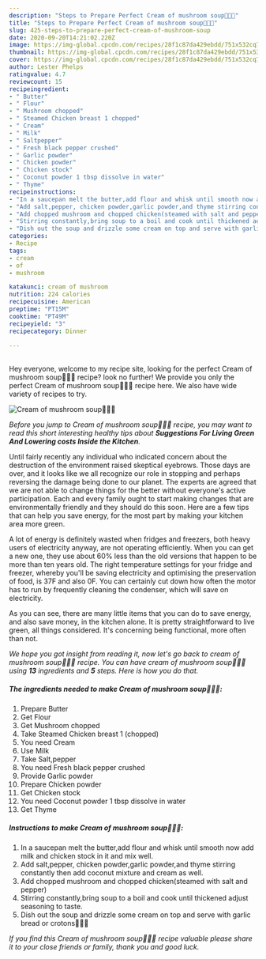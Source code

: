 ```yaml
---
description: "Steps to Prepare Perfect Cream of mushroom soup🍵🧄🥖"
title: "Steps to Prepare Perfect Cream of mushroom soup🍵🧄🥖"
slug: 425-steps-to-prepare-perfect-cream-of-mushroom-soup
date: 2020-09-20T14:21:02.220Z
image: https://img-global.cpcdn.com/recipes/28f1c87da429ebdd/751x532cq70/cream-of-mushroom-soup🍵🧄🥖-recipe-main-photo.jpg
thumbnail: https://img-global.cpcdn.com/recipes/28f1c87da429ebdd/751x532cq70/cream-of-mushroom-soup🍵🧄🥖-recipe-main-photo.jpg
cover: https://img-global.cpcdn.com/recipes/28f1c87da429ebdd/751x532cq70/cream-of-mushroom-soup🍵🧄🥖-recipe-main-photo.jpg
author: Lester Phelps
ratingvalue: 4.7
reviewcount: 15
recipeingredient:
- " Butter"
- " Flour"
- " Mushroom chopped"
- " Steamed Chicken breast 1 chopped"
- " Cream"
- " Milk"
- " Saltpepper"
- " Fresh black pepper crushed"
- " Garlic powder"
- " Chicken powder"
- " Chicken stock"
- " Coconut powder 1 tbsp dissolve in water"
- " Thyme"
recipeinstructions:
- "In a saucepan melt the butter,add flour and whisk until smooth now add milk and chicken stock in it and mix well."
- "Add salt,pepper, chicken powder,garlic powder,and thyme stirring constantly then add coconut mixture and cream as well."
- "Add chopped mushroom and chopped chicken(steamed with salt and pepper)"
- "Stirring constantly,bring soup to a boil and cook until thickened adjust seasoning to taste."
- "Dish out the soup and drizzle some cream on top and serve with garlic bread or crotons🍵🥖💕"
categories:
- Recipe
tags:
- cream
- of
- mushroom

katakunci: cream of mushroom 
nutrition: 224 calories
recipecuisine: American
preptime: "PT15M"
cooktime: "PT49M"
recipeyield: "3"
recipecategory: Dinner

---
```

<br>
Hey everyone, welcome to my recipe site, looking for the perfect Cream of mushroom soup🍵🧄🥖 recipe? look no further! We provide you only the perfect Cream of mushroom soup🍵🧄🥖 recipe here. We also have wide variety of recipes to try.
<br>


![Cream of mushroom soup🍵🧄🥖](https://img-global.cpcdn.com/recipes/28f1c87da429ebdd/751x532cq70/cream-of-mushroom-soup🍵🧄🥖-recipe-main-photo.jpg)

<i>Before you jump to Cream of mushroom soup🍵🧄🥖 recipe, you may want to read this short interesting healthy tips about 
<strong>Suggestions For Living Green And Lowering costs Inside the Kitchen</strong>.</i>
</br>

Until fairly recently any individual who indicated concern about the destruction of the environment raised skeptical eyebrows. Those days are over, and it looks like we all recognize our role in stopping and perhaps reversing the damage being done to our planet. The experts are agreed that we are not able to change things for the better without everyone's active participation. Each and every family ought to start making changes that are environmentally friendly and they should do this soon. Here are a few tips that can help you save energy, for the most part by making your kitchen area more green.

A lot of energy is definitely wasted when fridges and freezers, both heavy users of electricity anyway, are not operating efficiently. When you can get a new one, they use about 60% less than the old versions that happen to be more than ten years old. The right temperature settings for your fridge and freezer, whereby you'll be saving electricity and optimising the preservation of food, is 37F and also 0F. You can certainly cut down how often the motor has to run by frequently cleaning the condenser, which will save on electricity.

As you can see, there are many little items that you can do to save energy, and also save money, in the kitchen alone. It is pretty straightforward to live green, all things considered. It's concerning being functional, more often than not.


<i>We hope you got insight from reading it, now let's go back to cream of mushroom soup🍵🧄🥖 recipe. You can have cream of mushroom soup🍵🧄🥖 using <strong>13</strong> ingredients and <strong>5</strong> steps. Here is how you do that.
</i>

##### The ingredients needed to make Cream of mushroom soup🍵🧄🥖:

1. Prepare  Butter
1. Get  Flour
1. Get  Mushroom chopped
1. Take  Steamed Chicken breast 1 (chopped)
1. You need  Cream
1. Use  Milk
1. Take  Salt,pepper
1. You need  Fresh black pepper crushed
1. Provide  Garlic powder
1. Prepare  Chicken powder
1. Get  Chicken stock
1. You need  Coconut powder 1 tbsp dissolve in water
1. Get  Thyme


##### Instructions to make Cream of mushroom soup🍵🧄🥖:

1. In a saucepan melt the butter,add flour and whisk until smooth now add milk and chicken stock in it and mix well.
1. Add salt,pepper, chicken powder,garlic powder,and thyme stirring constantly then add coconut mixture and cream as well.
1. Add chopped mushroom and chopped chicken(steamed with salt and pepper)
1. Stirring constantly,bring soup to a boil and cook until thickened adjust seasoning to taste.
1. Dish out the soup and drizzle some cream on top and serve with garlic bread or crotons🍵🥖💕


<i>If you find this Cream of mushroom soup🍵🧄🥖 recipe valuable please share it to your close friends or family, thank you and good luck.</i>
